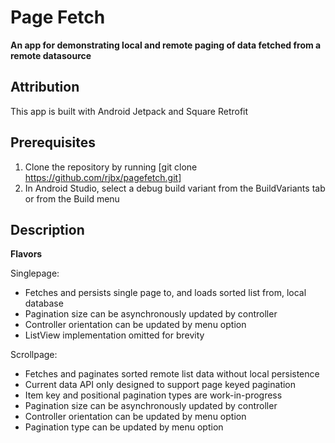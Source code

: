 # Page Fetch

**An app for demonstrating local and remote paging of data fetched from a remote datasource**

## Attribution

This app is built with Android Jetpack and Square Retrofit

## Prerequisites

1. Clone the repository by running [git clone https://github.com/rjbx/pagefetch.git]
2. In Android Studio, select a debug build variant from the BuildVariants tab or from the Build menu

## Description

**Flavors**

Singlepage:  
* Fetches and persists single page to, and loads sorted list from, local database
* Pagination size can be asynchronously updated by controller
* Controller orientation can be updated by menu option
* ListView implementation omitted for brevity

Scrollpage:
* Fetches and paginates sorted remote list data without local persistence
* Current data API only designed to support page keyed pagination
* Item key and positional pagination types are work-in-progress
* Pagination size can be asynchronously updated by controller
* Controller orientation can be updated by menu option
* Pagination type can be updated by menu option